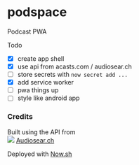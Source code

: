 # podspace
Podcast PWA

Todo

- [x] create app shell
- [x] use api from acasts.com / audiosear.ch
- [ ] store secrets with `now secret add ...`
- [x] add service worker
- [ ] pwa things up
- [ ] style like android app

### Credits
Built using the API from  
<img src="https://www.audiosear.ch/assets/logos/logo_logoMark 2-419d59011b4bbef0822d7e70aeb723a3d222b1db7e45c6962c6fde0c90af0bb6.svg"> [Audiosear.ch](https://www.audiosear.ch)

Deployed with [Now.sh](https://zeit.co/now)
